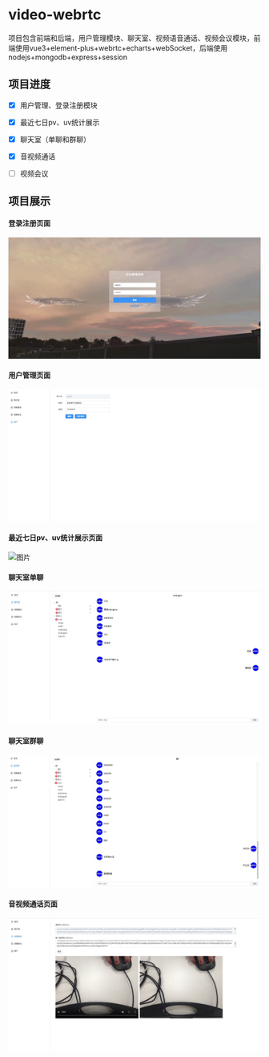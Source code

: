 # video-webrtc

项目包含前端和后端，用户管理模块、聊天室、视频语音通话、视频会议模块，前端使用vue3+element-plus+webrtc+echarts+webSocket，后端使用nodejs+mongodb+express+session



## 项目进度

- [x] 用户管理、登录注册模块

- [x] 最近七日pv、uv统计展示

- [x] 聊天室（单聊和群聊）

- [x] 音视频通话

- [ ] 视频会议



## 项目展示

#### 登录注册页面
![图片](./images/登录页面.jpg)
#### 用户管理页面
![图片](./images/用户管理.jpg)
#### 最近七日pv、uv统计展示页面
![图片](./images/%20pv%E5%92%8Cuv.jpg)
#### 聊天室单聊
![图片](./images/%E5%8D%95%E8%81%8A.jpg)
#### 聊天室群聊
![图片](./images/%E7%BE%A4%E8%81%8A.jpg)
#### 音视频通话页面
![图片](./images/%E8%A7%86%E9%A2%91%E9%80%9A%E8%AF%9D.jpg)
